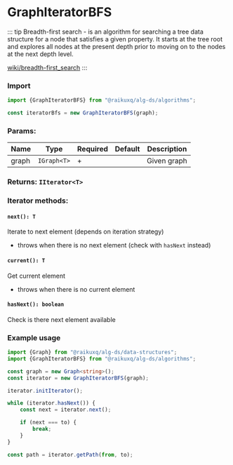 # GraphIteratorBFS

::: tip Breadth-first search
\- is an algorithm for searching a tree data structure for a node that satisfies a given property. It starts at the tree
root and explores all nodes at the present depth prior to moving on to the nodes at the next depth level.

[wiki/breadth-first_search](https://en.wikipedia.org/wiki/Breadth-first_search)
:::

### Import

```ts
import {GraphIteratorBFS} from "@raikuxq/alg-ds/algorithms";

const iteratorBfs = new GraphIteratorBFS(graph);
```

### Params:

| Name  | Type        | Required | Default | Description |
|-------|-------------|----------|---------|-------------|
| graph | `IGraph<T>` | +        |         | Given graph |

### Returns: `IIterator<T>`

### Iterator methods:

#### `next(): T`

Iterate to next element (depends on iteration strategy)

+ throws when there is no next element (check with `hasNext` instead)

#### `current(): T`

Get current element

+ throws when there is no current element

#### `hasNext(): boolean`

Check is there next element available

### Example usage

```ts
import {Graph} from "@raikuxq/alg-ds/data-structures";
import {GraphIteratorBFS} from "@raikuxq/alg-ds/algorithms";

const graph = new Graph<string>();
const iterator = new GraphIteratorBFS(graph);

iterator.initIterator();

while (iterator.hasNext()) {
    const next = iterator.next();

    if (next === to) {
        break;
    }
}

const path = iterator.getPath(from, to);
```
